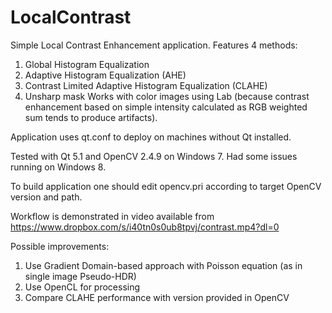 # LocalContrast
Simple Local Contrast Enhancement application.
Features 4 methods:
1. Global Histogram Equalization
2. Adaptive Histogram Equalization (AHE)
3. Contrast Limited Adaptive Histogram Equalization (CLAHE)
4. Unsharp mask
Works with color images using Lab (because contrast enhancement based on simple intensity calculated as 
RGB weighted sum tends to produce artifacts).

Application uses qt.conf to deploy on machines without Qt installed.

Tested with Qt 5.1 and OpenCV 2.4.9 on Windows 7. Had some issues running on Windows 8. 

To build application one should edit opencv.pri according to target OpenCV version and path.

Workflow is demonstrated in video available from https://www.dropbox.com/s/i40tn0s0ub8tpvj/contrast.mp4?dl=0

Possible improvements:
1. Use Gradient Domain-based approach with Poisson equation (as in single image Pseudo-HDR)
2. Use OpenCL for processing
3. Compare CLAHE performance with version provided in OpenCV

